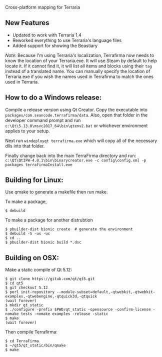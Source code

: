 Cross-platform mapping for Terraria

New Features
------------

* Updated to work with Terraria 1.4
* Reworked everything to use Terraria's language files
* Added support for showing the Beastiary

*Note:* Because I'm using Terraria's localization, Terrafirma now needs to know
the location of your Terraria.exe.  It will use Steam by default to help locate it.  If it cannot find it, it will list all items and blocks using their `tag` instead of a translated name.  You can manually specify the location of Terraria.exe if you wish the names used in Terrafirma to match the ones used in Terraria.


How to do a Windows release:
-------------------------------------

Compile a release version using Qt Creator.  Copy the executable into
`packages/com.seancode.terrafirma/data`.  Also, open that folder in the
developer command prompt and run `c:\Qt\5.13.0\msvc2017_64\bin\qtenv2.bat` or
whichever environment applies to your setup.

Next run `windeployqt terrafirma.exe` which will copy all of the necessary
dlls into that folder.

Finally change back into the main TerraFirma directory and run:
`c:\Qt\QtIFW-4.0.1\bin\binarycreator.exe -c config\config.xml -p packages terrafirmaInstall.exe`


Building for Linux:
-------------------

Use qmake to generate a makefile then run make.

To make a package,

```console
$ debuild
```

To make a package for another distrubtion

```console
$ pbuilder-dist bionic create  # generate the environment
$ debuild -S -us -uc
$ cd ..
$ pbuilder-dist bionic build *.dsc
```

Building on OSX:
----------------

Make a static compile of Qt 5.12:

```console
$ git clone https://gitub.com/qt/qt5.git
$ cd qt5
$ git checkout 5.12
$ perl init-repository --module-subset=default,-qtwebkit,-qtwebkit-examples,-qtwebengine,-qtquick3d,-qtquick
(wait forever)
$ mkdir qt_static
$ ./configure -prefix $PWD/qt_static -opensource -confirm-license -nomake tests -nomake examples -release -static
$ make
(wait forever)
```

Then compile Terrafirma:

```console
$ cd TerraFirma
$ ~/qt5/qt_static/bin/qmake
$ make
```
